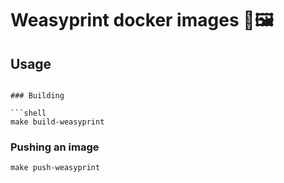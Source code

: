 # Weasyprint docker images 🐳🖼

## Usage


```

### Building

```shell
make build-weasyprint
```

### Pushing an image

```shell
make push-weasyprint
```
